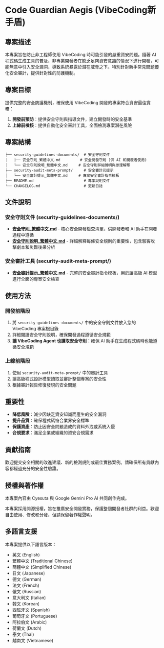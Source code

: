 # Code Guardian Aegis (VibeCoding新手盾)

## 專案描述

本專案旨在防止非工程師使用 VibeCoding 時可能引發的嚴重資安問題。隨著 AI 程式碼生成工具的普及，非專業開發者在缺乏足夠資安意識的情況下進行開發，可能無意中引入安全漏洞，導致系統暴露於潛在威脅之下。特別針對新手常見問題優化安全審計，提供針對性的防護機制。

## 專案目標

提供完整的安全防護機制，確保使用 VibeCoding 開發的專案符合資安最佳實務：

1. **開發前預防**：提供安全守則與指導文件，建立開發時的安全基準
2. **上線前檢核**：提供自動化安全審計工具，全面檢測專案潛在風險

## 專案結構

```
├── security-guidelines-documents/  # 安全守則文件
│   ├── 安全守則_繁體中文.md         # 安全開發守則 (供 AI 和開發者使用)
│   └── 安全守則說明_繁體中文.md     # 安全守則詳細說明與原理解釋
├── security-audit-meta-prompt/     # 安全審計元提示
│   └── 安全審計提示_繁體中文.md     # 專案安全審計指令模板
├── README.md                       # 專案說明文件
└── CHANGELOG.md                    # 更新日誌
```

## 文件說明

### 安全守則文件 (security-guidelines-documents/)
- **[安全守則_繁體中文.md](./security-guidelines-documents/安全守則_繁體中文.md)** - 核心安全開發檢查清單，供開發者和 AI 助手在開發過程中遵循
- **[安全守則說明_繁體中文.md](./security-guidelines-documents/安全守則說明_繁體中文.md)** - 詳細解釋每條安全規則的重要性，包含駭客攻擊劇本和災難後果分析

### 安全審計工具 (security-audit-meta-prompt/)
- **[安全審計提示_繁體中文.md](./security-audit-meta-prompt/安全審計提示_繁體中文.md)** - 完整的安全審計指令模板，用於讓高級 AI 模型進行全面的專案安全檢查

## 使用方法

### 開發前階段
1. 將 `security-guidelines-documents/` 中的安全守則文件放入您的 VibeCoding 專案根目錄
2. 詳細閱讀安全守則說明，確保開發過程遵循安全規範
3. **讓 VibeCoding Agent 也讀取安全守則**：確保 AI 助手在生成程式碼時也能遵循安全規範

### 上線前階段
1. 使用 `security-audit-meta-prompt/` 中的審計工具
2. 讓高級程式設計模型讀取並審計整個專案的安全性
3. 根據審計報告修復發現的安全問題

## 重要性

- **降低風險**：減少因缺乏資安知識而產生的安全漏洞
- **提升品質**：確保程式碼符合業界安全標準
- **保護資產**：防止因安全問題造成的資料外洩或系統入侵
- **合規要求**：滿足企業或組織的資安合規需求

## 貢獻指南

歡迎提交安全相關的改進建議、新的檢測規則或最佳實務案例。請確保所有貢獻內容都經過充分的安全性驗證。

## 授權與著作權

本專案內容由 Cyesuta 與 Google Gemini Pro AI 共同創作完成。

本專案採用開源授權，旨在推廣安全開發實務，保護整個開發者社群的利益。歡迎自由使用、修改和分發，但請保留著作權聲明。

## 多語言支援

本專案提供以下語言版本：
- 英文 (English)
- 繁體中文 (Traditional Chinese)
- 簡體中文 (Simplified Chinese) 
- 日文 (Japanese)
- 德文 (German)
- 法文 (French)
- 俄文 (Russian)
- 意大利文 (Italian)
- 韓文 (Korean)
- 西班牙文 (Spanish)
- 葡萄牙文 (Portuguese)
- 阿拉伯文 (Arabic)
- 荷蘭文 (Dutch)
- 泰文 (Thai)
- 越南文 (Vietnamese)